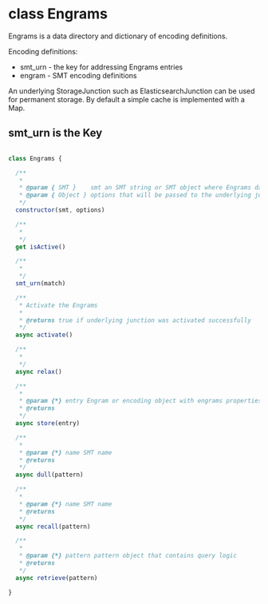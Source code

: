 # class Engrams

Engrams is a data directory and dictionary of encoding definitions.

Encoding definitions:

* smt_urn - the key for addressing Engrams entries
* engram - SMT encoding definitions

An underlying StorageJunction such as ElasticsearchJunction can be used for permanent storage.
By default a simple cache is implemented with a Map.

## smt_urn is the Key

```javascript

class Engrams {

  /**
   *
   * @param { SMT }    smt an SMT string or SMT object where Engrams data will be located. This parameter can NOT be an SMT name.
   * @param { Object } options that will be passed to the underlying junction.
   */
  constructor(smt, options)

  /**
   *
   */
  get isActive()

  /**
   *
   */
  smt_urn(match)

  /**
   * Activate the Engrams
   *
   * @returns true if underlying junction was activated successfully
   */
  async activate()

  /**
   *
   */
  async relax()

  /**
   *
   * @param {*} entry Engram or encoding object with engrams properties
   * @returns
   */
  async store(entry)

  /**
   *
   * @param {*} name SMT name
   * @returns
   */
  async dull(pattern)

  /**
   *
   * @param {*} name SMT name
   * @returns
   */
  async recall(pattern)

  /**
   *
   * @param {*} pattern pattern object that contains query logic
   * @returns
   */
  async retrieve(pattern)

}
```
